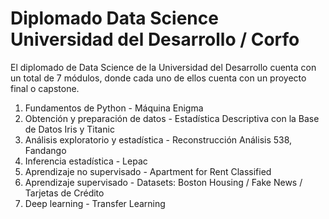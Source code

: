 # Diplomado Data Science Universidad del Desarrollo / Corfo

El diplomado de Data Science de la Universidad del Desarrollo cuenta con un total de 7 módulos, donde cada uno de ellos cuenta con un proyecto final o capstone.

1. Fundamentos de Python - Máquina Enigma
2. Obtención y preparación de datos - Estadística Descriptiva con la Base de Datos Iris y Titanic
3. Análisis exploratorio y estadística - Reconstrucción Análisis 538, Fandango
4. Inferencia estadística - Lepac
5. Aprendizaje no supervisado - Apartment for Rent Classified
6. Aprendizaje supervisado - Datasets: Boston Housing / Fake News / Tarjetas de Crédito
7. Deep learning - Transfer Learning





